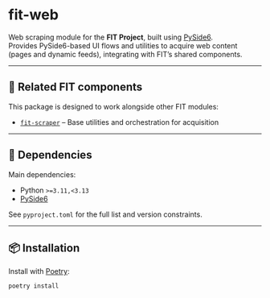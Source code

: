 # fit-web

Web scraping module for the **FIT Project**, built using [PySide6](https://doc.qt.io/qtforpython/).  
Provides PySide6-based UI flows and utilities to acquire web content (pages and dynamic feeds), integrating with FIT’s shared components.

---

## 🔗 Related FIT components

This package is designed to work alongside other FIT modules:

- [`fit-scraper`](https://github.com/fit-project/fit-scraper) – Base utilities and orchestration for acquisition

---

## 🐍 Dependencies

Main dependencies:

- Python `>=3.11,<3.13`
- [PySide6](https://pypi.org/project/PySide6/)

See `pyproject.toml` for the full list and version constraints.

---

## 📦 Installation

Install with [Poetry](https://python-poetry.org/):

```bash
poetry install
```
